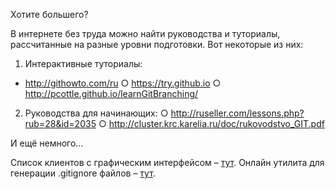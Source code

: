 Хотите большего?

В интернете без труда можно найти руководства и туториалы, рассчитанные на разные уровни подготовки. 
Вот некоторые из них: 
1. Интерактивные туториалы: 
* http://githowto.com/ru
○ https://try.github.io
○ http://pcottle.github.io/learnGitBranching/
2. Руководства для начинающих: 
○ http://ruseller.com/lessons.php?rub=28&id=2035
○ http://cluster.krc.karelia.ru/doc/rukovodstvo_GIT.pdf

И ещё немного...

Список клиентов с графическим интерфейсом – [тут](https://www.git-scm.com/downloads/guis).
Онлайн утилита для генерации .gitignore файлов – [тут](https://www.toptal.com/developers/gitignore).